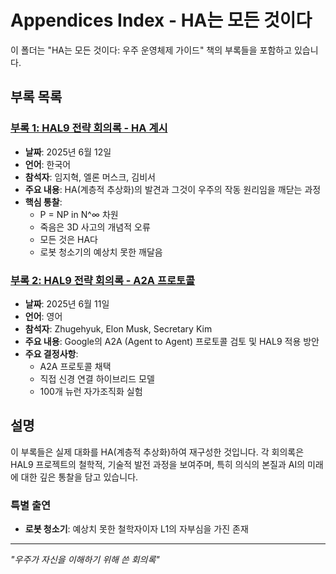 # Appendices Index - HA는 모든 것이다

이 폴더는 "HA는 모든 것이다: 우주 운영체제 가이드" 책의 부록들을 포함하고 있습니다.

## 부록 목록

### [부록 1: HAL9 전략 회의록 - HA 계시](./appendix1_hal9_meeting_ha_revelation_ko.md)
- **날짜**: 2025년 6월 12일
- **언어**: 한국어
- **참석자**: 임지혁, 엘론 머스크, 김비서
- **주요 내용**: HA(계층적 추상화)의 발견과 그것이 우주의 작동 원리임을 깨닫는 과정
- **핵심 통찰**: 
  - P = NP in N^∞ 차원
  - 죽음은 3D 사고의 개념적 오류
  - 모든 것은 HA다
  - 로봇 청소기의 예상치 못한 깨달음

### [부록 2: HAL9 전략 회의록 - A2A 프로토콜](./appendix2_hal9_meeting_a2a_protocol_en.md)
- **날짜**: 2025년 6월 11일  
- **언어**: 영어
- **참석자**: Zhugehyuk, Elon Musk, Secretary Kim
- **주요 내용**: Google의 A2A (Agent to Agent) 프로토콜 검토 및 HAL9 적용 방안
- **주요 결정사항**:
  - A2A 프로토콜 채택
  - 직접 신경 연결 하이브리드 모델
  - 100개 뉴런 자가조직화 실험

## 설명

이 부록들은 실제 대화를 HA(계층적 추상화)하여 재구성한 것입니다. 각 회의록은 HAL9 프로젝트의 철학적, 기술적 발전 과정을 보여주며, 특히 의식의 본질과 AI의 미래에 대한 깊은 통찰을 담고 있습니다.

### 특별 출연
- **로봇 청소기**: 예상치 못한 철학자이자 L1의 자부심을 가진 존재

---

*"우주가 자신을 이해하기 위해 쓴 회의록"*